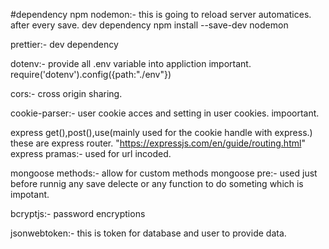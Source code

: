#dependency npm 
nodemon:- this is going to reload server automatices. after every save. dev dependency npm install --save-dev nodemon

prettier:- dev dependency

dotenv:- provide all .env variable into appliction important. require('dotenv').config({path:"./env"})

cors:- cross origin sharing.

cookie-parser:- user cookie acces and setting in user cookies. impoortant.

express get(),post(),use(mainly used for the cookie handle with express.)  these are express router. "https://expressjs.com/en/guide/routing.html"
express pramas:- used  for url incoded.

mongoose methods:- allow for custom methods 
mongoose pre:- used just before runnig any save delecte or any function to do someting which is impotant.


bcryptjs:- password encryptions

jsonwebtoken:- this is token for database and user to provide data.